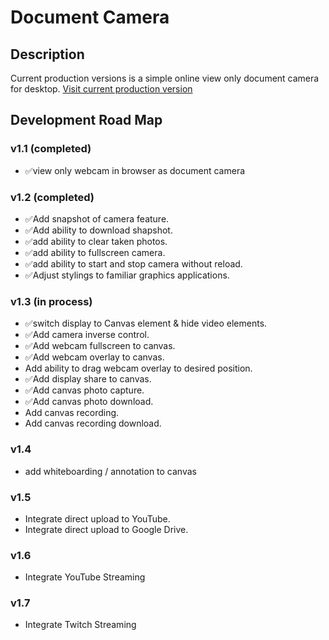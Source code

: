 # Document Camera

## Description
Current production versions is a simple online view only document camera for desktop.
[Visit current production version](https://apps4everyone.tech/apps/doc-cam/index.html)

## Development Road Map

  ### v1.1 (completed)
  - ✅view only webcam in browser as document camera
  
  ### v1.2 (completed)
  - ✅Add snapshot of camera feature.
  - ✅Add ability to download shapshot.
  - ✅add ability to clear taken photos.
  - ✅add ability to fullscreen camera.
  - ✅add ability to start and stop camera without reload.
  - ✅Adjust stylings to familiar graphics applications.

  ### v1.3 (in process)
  - ✅switch display to Canvas element & hide video elements.
  - ✅Add camera inverse control.
  - ✅Add webcam fullscreen to canvas.
  - ✅Add webcam overlay to canvas.
  - Add ability to drag webcam overlay to desired position.
  - ✅Add display share to canvas.
  - ✅Add canvas photo capture.
  - ✅Add canvas photo download.
  - Add canvas recording.
  - Add canvas recording download.

  ### v1.4
  - add whiteboarding / annotation to canvas

  ### v1.5
  - Integrate direct upload to YouTube.
  - Integrate direct upload to Google Drive.
  
  ### v1.6
  - Integrate YouTube Streaming

  ### v1.7
  - Integrate Twitch Streaming
  
    
